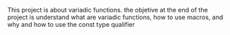 This project is about variadic functions.
the objetive at the end of the project is understand what are variadic functions, how to use macros, and why and how to use the const type qualifier
